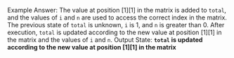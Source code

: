 Example Answer:
The value at position [1][1] in the matrix is added to `total`, and the values of `i` and `n` are used to access the correct index in the matrix. The previous state of `total` is unknown, `i` is 1, and `n` is greater than 0. After execution, `total` is updated according to the new value at position [1][1] in the matrix and the values of `i` and `n`. 
Output State: **`total` is updated according to the new value at position [1][1] in the matrix**